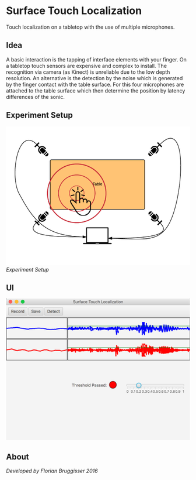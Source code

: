 # Surface Touch Localization
Touch localization on a tabletop with the use of multiple microphones.

## Idea
A basic interaction is the tapping of interface elements with your finger. On a tabletop touch sensors are expensive and complex to install. The recognition via camera (as Kinect) is unreliable due to the low depth resolution. An alternative is the detection by the noise which is generated by the finger contact with the table surface. For this four microphones are attached to the table surface which then determine the position by latency differences of the sonic.

## Experiment Setup
![Experiment Setup](images/experiment_setup.png)
*Experiment Setup*

## UI
![UI](images/ui.png)

## About
*Developed by Florian Bruggisser 2016*

